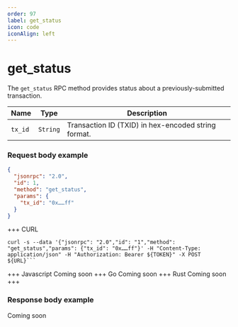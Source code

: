 ```yaml
---
order: 97
label: get_status
icon: code
iconAlign: left      
---
```


# get_status

The `get_status` RPC method provides status about a previously-submitted transaction.

| Name    | Type     | Description                                          |
|---------|----------|------------------------------------------------------|
| `tx_id` | `String` | Transaction ID (TXID) in hex-encoded string format.  |

### Request body example
```json
{
  "jsonrpc": "2.0",
  "id": 1,
  "method": "get_status",
  "params": {
    "tx_id": "0x……ff"
  }
}
```

+++ CURL
```
curl -s --data '{"jsonrpc": "2.0","id": "1","method": "get_status","params": {"tx_id": "0x……ff"}' -H "Content-Type: application/json" -H "Authorization: Bearer ${TOKEN}" -X POST ${URL}```
```
+++ Javascript
Coming soon
+++ Go
Coming soon
+++ Rust
Coming soon
+++
### Response body example

Coming soon 